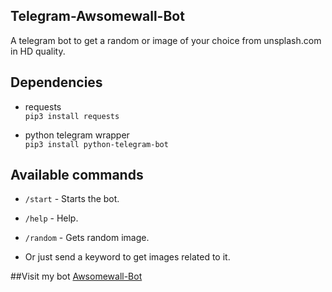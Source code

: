## Telegram-Awsomewall-Bot
A telegram bot to get a random or image of your choice from unsplash.com in HD quality.

## Dependencies
- requests\
  ```pip3 install requests```
  
- python telegram wrapper\
  ```pip3 install python-telegram-bot```

## Available commands
- ```/start``` - Starts the bot.

- ```/help``` - Help.

- ```/random``` - Gets random image.

- Or just send a keyword to get images related to it.

##Visit my bot [Awsomewall-Bot](https://t.me/cool_wall_bot)
